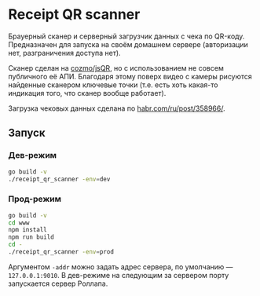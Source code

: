 # Receipt QR scanner

Брауерный сканер и серверный загрузчик данных с чека по QR-коду.
Предназначен для запуска на своём домашнем сервере (авторизации нет, разграничения доступа нет).

Сканер сделан на [cozmo/jsQR](https://github.com/cozmo/jsQR), но с использованием не совсем публичного её АПИ.
Благодаря этому поверх видео с камеры рисуются найденные сканером ключевые точки
(т.е. есть хоть какая-то индикация того, что сканер вообще работает).

Загрузка чековых данных сделана по [habr.com/ru/post/358966/](https://habr.com/ru/post/358966/).

## Запуск

### Дев-режим
```bash
go build -v
./receipt_qr_scanner -env=dev
```

### Прод-режим
```bash
go build -v
cd www
npm install
npm run build
cd -
./receipt_qr_scanner -env=prod
```

Аргументом `-addr` можно задать адрес сервера, по умолчанию — `127.0.0.1:9010`. В дев-режиме на следующим за сервером порту запускается сервер Роллапа.
